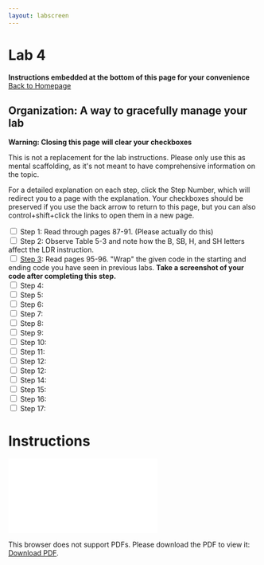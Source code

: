 ```yaml
---
layout: labscreen
---
```


# Lab 4
**Instructions embedded at the bottom of this page for your convenience**<br>
[Back to Homepage](..)

## Organization: A way to gracefully manage your lab
**Warning: Closing this page will clear your checkboxes**

This is not a replacement for the lab instructions. Please only use this as mental scaffolding, as it's not meant to have comprehensive information on the topic.

For a detailed explanation on each step, click the Step Number, which will redirect you to a page with the explanation. Your checkboxes should be preserved if you use the back arrow to return to this page, but you can also control+shift+click the links to open them in a new page.

<input type="checkbox"> Step 1: Read through pages 87-91. (Please actually do this)<br>
<input type="checkbox"> Step 2: Observe Table 5-3 and note how the B, SB, H, and SH letters affect the LDR instruction.<br>
<input type="checkbox"> [Step 3](./step3.md): Read pages 95-96. "Wrap" the given code in the starting and ending code you have seen in previous labs. **Take a screenshot of your code after completing this step.**<br>
<input type="checkbox"> Step 4: <br>
<input type="checkbox"> Step 5: <br>
<input type="checkbox"> Step 6: <br>
<input type="checkbox"> Step 7: <br>
<input type="checkbox"> Step 8: <br>
<input type="checkbox"> Step 9: <br>
<input type="checkbox"> Step 10: <br>
<input type="checkbox"> Step 11: <br>
<input type="checkbox"> Step 12: <br>
<input type="checkbox"> Step 12: <br>
<input type="checkbox"> Step 14: <br>
<input type="checkbox"> Step 15: <br>
<input type="checkbox"> Step 16: <br>
<input type="checkbox"> Step 17: <br>


# Instructions
<object data="Lab4Instructions.pdf" type="application/pdf" width="100%" height="700px">
    <embed src="Lab4Instructions.pdf">
        <p>This browser does not support PDFs. Please download the PDF to view it: <a href="Lab4Instructions.pdf">Download PDF</a>.</p>
    </embed>
</object>



<!-- Credit goes to https://stackoverflow.com/users/2301402/suneel-kumar for the fallback link code --> 


